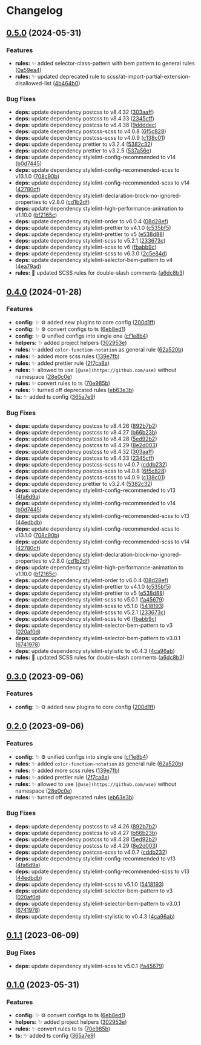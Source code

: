 # Changelog

## [0.5.0](https://github.com/embyth/stylelint-config/compare/stylelint-config-v0.3.0...stylelint-config-v0.5.0) (2024-05-31)


### Features

* **rules:** ✨ added selector-class-pattern with bem pattern to general rules ([0a59ea4](https://github.com/embyth/stylelint-config/commit/0a59ea438095f131b3798cf9e1951dc2b1f70891))
* **rules:** ✨ updated deprecated rule to scss/at-import-partial-extension-disallowed-list ([4b464b0](https://github.com/embyth/stylelint-config/commit/4b464b09d3e79c3297f155ec9e8db2016f5c1581))


### Bug Fixes

* **deps:** update dependency postcss to v8.4.32 ([303aaff](https://github.com/embyth/stylelint-config/commit/303aaff515f703df7d2d918a0c3390e01e89c02e))
* **deps:** update dependency postcss to v8.4.33 ([2345cff](https://github.com/embyth/stylelint-config/commit/2345cffb41970894bda112fb8489b7282a902d24))
* **deps:** update dependency postcss to v8.4.38 ([9ddddec](https://github.com/embyth/stylelint-config/commit/9ddddec6f53f6f74126251a9703175d279b441cc))
* **deps:** update dependency postcss-scss to v4.0.8 ([6f5c828](https://github.com/embyth/stylelint-config/commit/6f5c828fe8c823ecfebd88a2432d05eccef43483))
* **deps:** update dependency postcss-scss to v4.0.9 ([c138c01](https://github.com/embyth/stylelint-config/commit/c138c01b4568c970ad68e8e0dbaaf4f18b09cf13))
* **deps:** update dependency prettier to v3.2.4 ([5382c32](https://github.com/embyth/stylelint-config/commit/5382c326a7a7eac74095cc4f8d3354f7fefc6d9d))
* **deps:** update dependency prettier to v3.2.5 ([537a56e](https://github.com/embyth/stylelint-config/commit/537a56e160240ea62b096538b8cf00e339720c9a))
* **deps:** update dependency stylelint-config-recommended to v14 ([b0d7445](https://github.com/embyth/stylelint-config/commit/b0d744545200333af3eba72ac943e5e925c82dba))
* **deps:** update dependency stylelint-config-recommended-scss to v13.1.0 ([708c90b](https://github.com/embyth/stylelint-config/commit/708c90baeee3ff0eed15f566a06b45c7a6d1698f))
* **deps:** update dependency stylelint-config-recommended-scss to v14 ([42780cf](https://github.com/embyth/stylelint-config/commit/42780cf5b2351461c265a374236e4ab45255fca0))
* **deps:** update dependency stylelint-declaration-block-no-ignored-properties to v2.8.0 ([cd1b2df](https://github.com/embyth/stylelint-config/commit/cd1b2df93fc6d2e18bb263dd0bdf28ec1d3e181b))
* **deps:** update dependency stylelint-high-performance-animation to v1.10.0 ([bf2165c](https://github.com/embyth/stylelint-config/commit/bf2165c6c71fa8b5c6aecef088e07726b074820b))
* **deps:** update dependency stylelint-order to v6.0.4 ([08d28ef](https://github.com/embyth/stylelint-config/commit/08d28eff9e5e9d6ebb8c012712d5554d554c8abf))
* **deps:** update dependency stylelint-prettier to v4.1.0 ([c535bf5](https://github.com/embyth/stylelint-config/commit/c535bf5d5c6c98465a8726cc76dd4131f49ed1e0))
* **deps:** update dependency stylelint-prettier to v5 ([e538d88](https://github.com/embyth/stylelint-config/commit/e538d88a7b92cff3129ee66c0197bbc6ae9042f8))
* **deps:** update dependency stylelint-scss to v5.2.1 ([233673c](https://github.com/embyth/stylelint-config/commit/233673c54f35a58e3ba9450a392461df0a82aff3))
* **deps:** update dependency stylelint-scss to v6 ([fbabb9c](https://github.com/embyth/stylelint-config/commit/fbabb9c6429b6dd1b0cbc194fb093650dbab5ea6))
* **deps:** update dependency stylelint-scss to v6.3.0 ([2c5e84d](https://github.com/embyth/stylelint-config/commit/2c5e84dc3fd52efd1b232b2bc9dee56b00f880b4))
* **deps:** update dependency stylelint-selector-bem-pattern to v4 ([4ea79ad](https://github.com/embyth/stylelint-config/commit/4ea79adc9345e325f601b20992e20aa294e7e19d))
* **rules:** 🐛 updated SCSS rules for double-slash comments ([a6dc8b3](https://github.com/embyth/stylelint-config/commit/a6dc8b3e3cf37310d99555ade941d0fa9d05a44e))

## [0.4.0](https://github.com/embyth/stylelint-config/compare/v0.3.0...v0.4.0) (2024-01-28)


### Features

* **config:** ✨ ⚙️ added new plugins to core config ([200d1ff](https://github.com/embyth/stylelint-config/commit/200d1ff502d747d98409990358a95b6380f39529))
* **config:** ✨ ⚙️ convert configs to ts ([6eb8ed1](https://github.com/embyth/stylelint-config/commit/6eb8ed172da986e0241188d4ab07993c3b72e4eb))
* **config:** ✨ ⚙️ unified configs into single one ([cf1e8b4](https://github.com/embyth/stylelint-config/commit/cf1e8b426043fb57e93c29eb09482ee856a48d48))
* **helpers:** ✨ added project helpers ([302953e](https://github.com/embyth/stylelint-config/commit/302953ebbea811c67effdc51c15f250db7a7623d))
* **rules:** ✨ added `color-function-notation` as general rule ([62a520b](https://github.com/embyth/stylelint-config/commit/62a520bdb9f14ace6a8a8a0db31a034863f3c8d9))
* **rules:** ✨ added more scss rules ([139e7fb](https://github.com/embyth/stylelint-config/commit/139e7fb862612f9506cca9517041389965876d70))
* **rules:** ✨ added prettier rule ([2f7ca8a](https://github.com/embyth/stylelint-config/commit/2f7ca8a97ec1f8a2a0028cef5bf0c3c574c6eca5))
* **rules:** ✨ allowed to use `[@use](https://github.com/use)` without namespace ([28e0c0e](https://github.com/embyth/stylelint-config/commit/28e0c0eb2bb06a98585d1238eb65656af71bdbf9))
* **rules:** ✨ convert rules to ts ([70e985b](https://github.com/embyth/stylelint-config/commit/70e985b47d8c7f594a2f465683d106d2d7b45a06))
* **rules:** ✨ turned off deprecated rules ([eb63e3b](https://github.com/embyth/stylelint-config/commit/eb63e3b0f78ef025d627648b3f1385ea93a9c385))
* **ts:** ✨ added ts config ([365a7e9](https://github.com/embyth/stylelint-config/commit/365a7e90df26f0a00da4954508112e49940abd6e))


### Bug Fixes

* **deps:** update dependency postcss to v8.4.26 ([892b7b2](https://github.com/embyth/stylelint-config/commit/892b7b22aa042a2d85c4b9e375d980bd39f40912))
* **deps:** update dependency postcss to v8.4.27 ([b66b23b](https://github.com/embyth/stylelint-config/commit/b66b23bc573275cf7e5a861e5b62ed5dfbe1ff4c))
* **deps:** update dependency postcss to v8.4.28 ([5ed92b2](https://github.com/embyth/stylelint-config/commit/5ed92b29a9c5214121b6b3e6acdc0b5b3676819a))
* **deps:** update dependency postcss to v8.4.29 ([8e2d003](https://github.com/embyth/stylelint-config/commit/8e2d003f1b60a3878c15b2147fbf6745f8ddac89))
* **deps:** update dependency postcss to v8.4.32 ([303aaff](https://github.com/embyth/stylelint-config/commit/303aaff515f703df7d2d918a0c3390e01e89c02e))
* **deps:** update dependency postcss to v8.4.33 ([2345cff](https://github.com/embyth/stylelint-config/commit/2345cffb41970894bda112fb8489b7282a902d24))
* **deps:** update dependency postcss-scss to v4.0.7 ([cddb232](https://github.com/embyth/stylelint-config/commit/cddb23227d2d716da3063521f0c4aedc51e44adf))
* **deps:** update dependency postcss-scss to v4.0.8 ([6f5c828](https://github.com/embyth/stylelint-config/commit/6f5c828fe8c823ecfebd88a2432d05eccef43483))
* **deps:** update dependency postcss-scss to v4.0.9 ([c138c01](https://github.com/embyth/stylelint-config/commit/c138c01b4568c970ad68e8e0dbaaf4f18b09cf13))
* **deps:** update dependency prettier to v3.2.4 ([5382c32](https://github.com/embyth/stylelint-config/commit/5382c326a7a7eac74095cc4f8d3354f7fefc6d9d))
* **deps:** update dependency stylelint-config-recommended to v13 ([4fa6d9a](https://github.com/embyth/stylelint-config/commit/4fa6d9ab03880ac05a8caf4233f5e27c80330843))
* **deps:** update dependency stylelint-config-recommended to v14 ([b0d7445](https://github.com/embyth/stylelint-config/commit/b0d744545200333af3eba72ac943e5e925c82dba))
* **deps:** update dependency stylelint-config-recommended-scss to v13 ([44edbdb](https://github.com/embyth/stylelint-config/commit/44edbdbb26c2dc8859eb2c01d37a9ea5821338ad))
* **deps:** update dependency stylelint-config-recommended-scss to v13.1.0 ([708c90b](https://github.com/embyth/stylelint-config/commit/708c90baeee3ff0eed15f566a06b45c7a6d1698f))
* **deps:** update dependency stylelint-config-recommended-scss to v14 ([42780cf](https://github.com/embyth/stylelint-config/commit/42780cf5b2351461c265a374236e4ab45255fca0))
* **deps:** update dependency stylelint-declaration-block-no-ignored-properties to v2.8.0 ([cd1b2df](https://github.com/embyth/stylelint-config/commit/cd1b2df93fc6d2e18bb263dd0bdf28ec1d3e181b))
* **deps:** update dependency stylelint-high-performance-animation to v1.10.0 ([bf2165c](https://github.com/embyth/stylelint-config/commit/bf2165c6c71fa8b5c6aecef088e07726b074820b))
* **deps:** update dependency stylelint-order to v6.0.4 ([08d28ef](https://github.com/embyth/stylelint-config/commit/08d28eff9e5e9d6ebb8c012712d5554d554c8abf))
* **deps:** update dependency stylelint-prettier to v4.1.0 ([c535bf5](https://github.com/embyth/stylelint-config/commit/c535bf5d5c6c98465a8726cc76dd4131f49ed1e0))
* **deps:** update dependency stylelint-prettier to v5 ([e538d88](https://github.com/embyth/stylelint-config/commit/e538d88a7b92cff3129ee66c0197bbc6ae9042f8))
* **deps:** update dependency stylelint-scss to v5.0.1 ([fa45679](https://github.com/embyth/stylelint-config/commit/fa45679b709f49fa3897402f0dfa40929c32f488))
* **deps:** update dependency stylelint-scss to v5.1.0 ([5418193](https://github.com/embyth/stylelint-config/commit/54181930ee9a5df269ca53754e9f4cfc39937168))
* **deps:** update dependency stylelint-scss to v5.2.1 ([233673c](https://github.com/embyth/stylelint-config/commit/233673c54f35a58e3ba9450a392461df0a82aff3))
* **deps:** update dependency stylelint-scss to v6 ([fbabb9c](https://github.com/embyth/stylelint-config/commit/fbabb9c6429b6dd1b0cbc194fb093650dbab5ea6))
* **deps:** update dependency stylelint-selector-bem-pattern to v3 ([020af0d](https://github.com/embyth/stylelint-config/commit/020af0dedc6db2287442885d5fd6cce15be36612))
* **deps:** update dependency stylelint-selector-bem-pattern to v3.0.1 ([6741978](https://github.com/embyth/stylelint-config/commit/674197808cbb86f85a4f94ffb56e8829360a80ad))
* **deps:** update dependency stylelint-stylistic to v0.4.3 ([4ca96ab](https://github.com/embyth/stylelint-config/commit/4ca96aba8210589da2603ee43138be4635ebeac8))
* **rules:** 🐛 updated SCSS rules for double-slash comments ([a6dc8b3](https://github.com/embyth/stylelint-config/commit/a6dc8b3e3cf37310d99555ade941d0fa9d05a44e))

## [0.3.0](https://github.com/embyth/stylelint-config/compare/stylelint-config-v0.2.0...stylelint-config-v0.3.0) (2023-09-06)


### Features

* **config:** ✨ ⚙️ added new plugins to core config ([200d1ff](https://github.com/embyth/stylelint-config/commit/200d1ff502d747d98409990358a95b6380f39529))

## [0.2.0](https://github.com/embyth/stylelint-config/compare/stylelint-config-v0.1.1...stylelint-config-v0.2.0) (2023-09-06)


### Features

* **config:** ✨ ⚙️ unified configs into single one ([cf1e8b4](https://github.com/embyth/stylelint-config/commit/cf1e8b426043fb57e93c29eb09482ee856a48d48))
* **rules:** ✨ added `color-function-notation` as general rule ([62a520b](https://github.com/embyth/stylelint-config/commit/62a520bdb9f14ace6a8a8a0db31a034863f3c8d9))
* **rules:** ✨ added more scss rules ([139e7fb](https://github.com/embyth/stylelint-config/commit/139e7fb862612f9506cca9517041389965876d70))
* **rules:** ✨ added prettier rule ([2f7ca8a](https://github.com/embyth/stylelint-config/commit/2f7ca8a97ec1f8a2a0028cef5bf0c3c574c6eca5))
* **rules:** ✨ allowed to use `[@use](https://github.com/use)` without namespace ([28e0c0e](https://github.com/embyth/stylelint-config/commit/28e0c0eb2bb06a98585d1238eb65656af71bdbf9))
* **rules:** ✨ turned off deprecated rules ([eb63e3b](https://github.com/embyth/stylelint-config/commit/eb63e3b0f78ef025d627648b3f1385ea93a9c385))


### Bug Fixes

* **deps:** update dependency postcss to v8.4.26 ([892b7b2](https://github.com/embyth/stylelint-config/commit/892b7b22aa042a2d85c4b9e375d980bd39f40912))
* **deps:** update dependency postcss to v8.4.27 ([b66b23b](https://github.com/embyth/stylelint-config/commit/b66b23bc573275cf7e5a861e5b62ed5dfbe1ff4c))
* **deps:** update dependency postcss to v8.4.28 ([5ed92b2](https://github.com/embyth/stylelint-config/commit/5ed92b29a9c5214121b6b3e6acdc0b5b3676819a))
* **deps:** update dependency postcss to v8.4.29 ([8e2d003](https://github.com/embyth/stylelint-config/commit/8e2d003f1b60a3878c15b2147fbf6745f8ddac89))
* **deps:** update dependency postcss-scss to v4.0.7 ([cddb232](https://github.com/embyth/stylelint-config/commit/cddb23227d2d716da3063521f0c4aedc51e44adf))
* **deps:** update dependency stylelint-config-recommended to v13 ([4fa6d9a](https://github.com/embyth/stylelint-config/commit/4fa6d9ab03880ac05a8caf4233f5e27c80330843))
* **deps:** update dependency stylelint-config-recommended-scss to v13 ([44edbdb](https://github.com/embyth/stylelint-config/commit/44edbdbb26c2dc8859eb2c01d37a9ea5821338ad))
* **deps:** update dependency stylelint-scss to v5.1.0 ([5418193](https://github.com/embyth/stylelint-config/commit/54181930ee9a5df269ca53754e9f4cfc39937168))
* **deps:** update dependency stylelint-selector-bem-pattern to v3 ([020af0d](https://github.com/embyth/stylelint-config/commit/020af0dedc6db2287442885d5fd6cce15be36612))
* **deps:** update dependency stylelint-selector-bem-pattern to v3.0.1 ([6741978](https://github.com/embyth/stylelint-config/commit/674197808cbb86f85a4f94ffb56e8829360a80ad))
* **deps:** update dependency stylelint-stylistic to v0.4.3 ([4ca96ab](https://github.com/embyth/stylelint-config/commit/4ca96aba8210589da2603ee43138be4635ebeac8))

## [0.1.1](https://github.com/embyth/stylelint-config/compare/stylelint-config-v0.1.0...stylelint-config-v0.1.1) (2023-06-09)


### Bug Fixes

* **deps:** update dependency stylelint-scss to v5.0.1 ([fa45679](https://github.com/embyth/stylelint-config/commit/fa45679b709f49fa3897402f0dfa40929c32f488))

## [0.1.0](https://github.com/embyth/stylelint-config/compare/stylelint-config-v0.0.1...stylelint-config-v0.1.0) (2023-05-31)


### Features

* **config:** ✨ ⚙️ convert configs to ts ([6eb8ed1](https://github.com/embyth/stylelint-config/commit/6eb8ed172da986e0241188d4ab07993c3b72e4eb))
* **helpers:** ✨ added project helpers ([302953e](https://github.com/embyth/stylelint-config/commit/302953ebbea811c67effdc51c15f250db7a7623d))
* **rules:** ✨ convert rules to ts ([70e985b](https://github.com/embyth/stylelint-config/commit/70e985b47d8c7f594a2f465683d106d2d7b45a06))
* **ts:** ✨ added ts config ([365a7e9](https://github.com/embyth/stylelint-config/commit/365a7e90df26f0a00da4954508112e49940abd6e))
